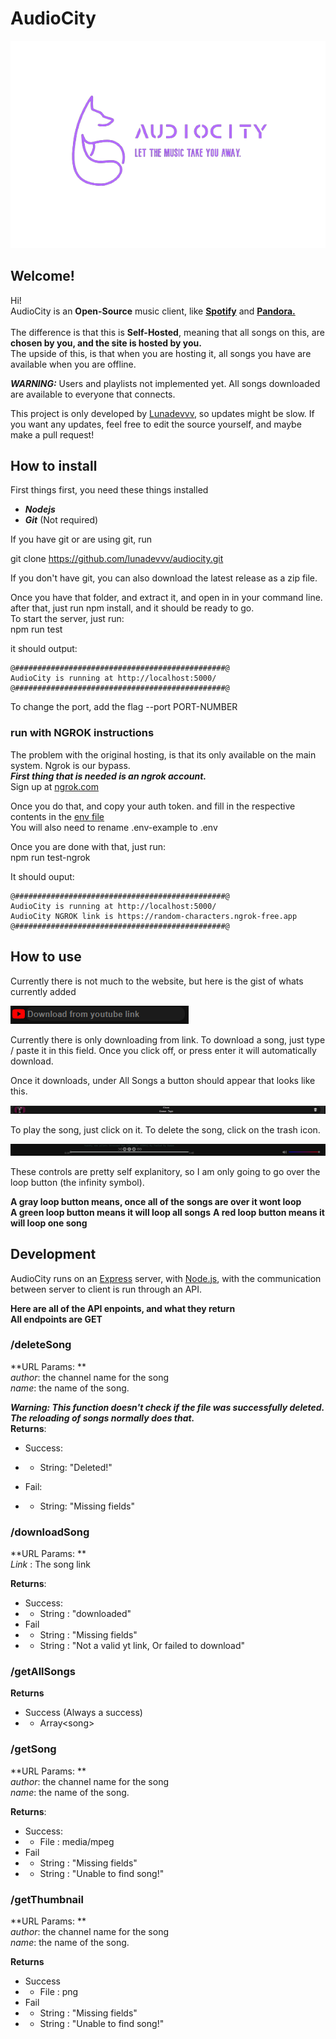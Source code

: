 # AudioCity
![image](/public/photos/nobackgroundLogo.png)

## Welcome!
Hi!<br>
AudioCity is an **Open-Source** music client, like [**Spotify**](https://open.spotify.com) and [**Pandora.**](https://www.pandora.com/)<br><br>
The difference is that this is **Self-Hosted**, meaning that all songs on this, are **chosen by you, and the site is hosted by you.**<br>
The upside of this, is that when you are hosting it, all songs you have are available when you are offline.

***WARNING:*** Users and playlists not implemented yet. All songs downloaded are available to everyone that connects.

This project is only developed by [Lunadevvv](https://github.com/lunadevvv), so updates might be slow. If you want any updates, feel free to edit the source yourself, and maybe make a pull request!

## How to install
First things first, you need these things installed
* ***Nodejs***
* ***Git*** (Not required)

If you have git or are using git, run

git clone https://github.com/lunadevvv/audiocity.git

If you don't have git, you can also download the latest release as a zip file.

Once you have that folder, and extract it, and open in in your command line.<br>
after that, just run npm install, and it should be ready to go.<br>
To start the server, just run: <br>
npm run test

it should output:
```
@###############################################@
AudioCity is running at http://localhost:5000/
@###############################################@
```

To change the port, add the flag --port PORT-NUMBER

### run with NGROK instructions
The problem with the original hosting, is that its only available on the main system. Ngrok is our bypass.<br>
***First thing that is needed is an ngrok account.***<br>
Sign up at [ngrok.com](https://ngrok.com/)

Once you do that, and copy your auth token. and fill in the respective contents in the  [env file](./.env-example)<br>
You will also need to rename .env-example to .env

Once you are done with that, just run:<br> npm run test-ngrok

It should ouput:
```
@###############################################@
AudioCity is running at http://localhost:5000/
AudioCity NGROK link is https://random-characters.ngrok-free.app
@###############################################@
```

## How to use
Currently there is not much to the website, but here is the gist of whats currently added

![Download input](./public/photos/guide/downloadLinkElement.png)

Currently there is only downloading from link. To download a song, just type / paste it in this field. Once you click off, or press enter it will automatically download.

Once it downloads, under All Songs a button should appear that looks like this.

![Example song element](./public/photos/guide/exampleSongButton.png)

To play the song, just click on it. To delete the song, click on the trash icon.

![Song controls](./public/photos/guide/audioControls.png)

These controls are pretty self explanitory, so I am only going to go over the loop button (the infinity symbol).

**A gray loop button means, once all of the songs are over it wont loop**<br>
**A green loop button means it will loop all songs**
**A red loop button means it will loop one song**

## Development
AudioCity runs on an [Express](https://expressjs.com/) server, with [Node.js](https://nodejs.org), with the communication between server to client is run through an API.

**Here are all of the API enpoints, and what they return**<br>
**All endpoints are GET**<br>

### /deleteSong
**URL Params: **<br>
*author*:  the channel name for the song<br>
*name*:  the name of the song.

***Warning:  This function doesn't check if the file was successfully deleted. The reloading of songs normally does that.***<br>
**Returns**:<br>

* Success:<br>
* * String:  "Deleted!"

* Fail:<br>
* * String:  "Missing fields"

### /downloadSong
**URL Params: **<br>
*Link* : The song link

**Returns**:<br>
* Success:<br>
* * String : "downloaded"<br>
* Fail <br>
* * String : "Missing fields"
* * String : "Not a valid yt link, Or failed to download"


### /getAllSongs
**Returns**
* Success (Always a success)
* * Array&lt;song>

### /getSong
**URL Params: **<br>
*author*:  the channel name for the song<br>
*name*:  the name of the song.

**Returns**:<br>
* Success:<br>
* * File : media/mpeg<br>
* Fail <br>
* * String : "Missing fields"
* * String : "Unable to find song!"

### /getThumbnail
**URL Params: **<br>
*author*:  the channel name for the song<br>
*name*:  the name of the song.

**Returns**<br>
* Success<br>
* * File : png<br>
* Fail<br>
* * String : "Missing fields"
* * String : "Unable to find song!"
